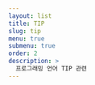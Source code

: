 ```yaml
---
layout: list
title: TIP
slug: tip
menu: true
submenu: true
order: 2
description: >
  프로그래밍 언어 TIP 관련
---
```

